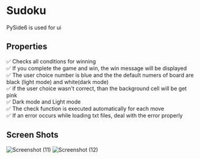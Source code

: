 # Sudoku
PySide6 is used for ui
## Properties
✅ Checks all conditions for winning\
✅ If you complete the game and win, the win message will be displayed\
✅ The user choice number is blue and the the default numers of board are black (light mode) and white(dark mode)\
✅ if the user choice wasn't correct, than the background cell will be get pink\
✅ Dark mode and Light mode\
✅ The check function is executed automatically for each move\
✅ If an error occurs while loading txt files, deal with the error properly
## Screen Shots
![Screenshot (11)](https://user-images.githubusercontent.com/88179607/137586840-0fa17ae2-980b-4232-a60a-0e28c8718dac.png)
![Screenshot (12)](https://user-images.githubusercontent.com/88179607/137586844-2ca4f631-d58f-42c1-a8e6-2ef1ce97fb6e.png)
